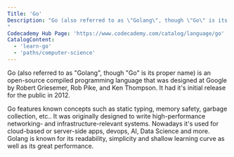 ```yaml
---
Title: 'Go'
Description: "Go (also referred to as \"Golang\", though \"Go\" is its proper name) is an open-source compiled programming language that was designed at Google by Robert Griesemer, Rob Pike, and Ken Thompson. It had it's initial release for the public in 2012. Go features known concepts such as static typing, memory safety, garbage collection, etc.. It was originally designed to write high-performance networking- and infrastructure-relevant systems. Nowadays it's used for cloud-based or server-side apps, devops, AI, Data Science and more. Golang is known for its readability, simplicity and shallow learning curve as well as its great performance.
"
Codecademy Hub Page: 'https://www.codecademy.com/catalog/language/go'
CatalogContent:
  - 'learn-go'
  - 'paths/computer-science'
---
```


Go (also referred to as "Golang", though "Go" is its proper name) is an open-source compiled programming language that was designed at Google by Robert Griesemer, Rob Pike, and Ken Thompson. It had it's initial release for the public in 2012.

Go features known concepts such as static typing, memory safety, garbage collection, etc.. It was originally designed to write high-performance networking- and infrastructure-relevant systems. Nowadays it's used for cloud-based or server-side apps, devops, AI, Data Science and more. Golang is known for its readability, simplicity and shallow learning curve as well as its great performance.

